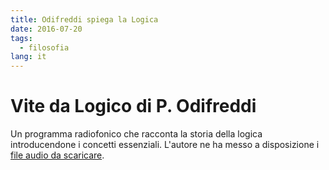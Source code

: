 ```yaml
---
title: Odifreddi spiega la Logica
date: 2016-07-20
tags:
  - filosofia
lang: it
---
```


# Vite da Logico di P. Odifreddi

Un programma radiofonico che racconta la storia della logica introducendone i concetti essenziali. L'autore ne ha messo a disposizione i [file audio da scaricare](http://www.piergiorgioodifreddi.it/audio-menu/programmi-radio/vite-da-logico-2004/).

<!--Molti concetti posso esserci noti, ma spesso facciamo fatica ad avere una visione d'insieme.-->
